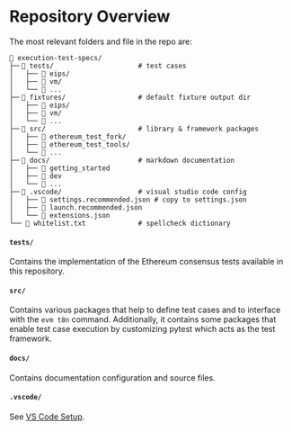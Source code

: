 <!-- markdownlint-disable MD001 (MD001=heading-increment due to #### usage below) -->
# Repository Overview

The most relevant folders and file in the repo are:

```text
📁 execution-test-specs/
├─╴📁 tests/                     # test cases
│   ├── 📁 eips/
│   ├── 📁 vm/
│   └── 📁 ...
├─╴📁 fixtures/                  # default fixture output dir
│   ├── 📁 eips/
│   ├── 📁 vm/
│   └── 📁 ...
├─╴📁 src/                       # library & framework packages
│   ├── 📁 ethereum_test_fork/
│   ├── 📁 ethereum_test_tools/
│   └── 📁 ...
├─╴📁 docs/                      # markdown documentation
│   ├── 📁 getting_started
│   ├── 📁 dev
│   └── 📁 ...
├─╴📁 .vscode/                   # visual studio code config
│   ├── 📄 settings.recommended.json # copy to settings.json
│   ├── 📄 launch.recommended.json
│   └── 📄 extensions.json
└── 📄 whitelist.txt             # spellcheck dictionary
```

#### `tests/`

Contains the implementation of the Ethereum consensus tests available in this repository.

#### `src/`

Contains various packages that help to define test cases and to interface with the `evm t8n` command. Additionally, it contains some packages that enable test case execution by customizing pytest which acts as the test framework.

#### `docs/`

Contains documentation configuration and source files.

#### `.vscode/`

See [VS Code Setup](./setup_vs_code.md).
